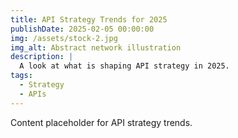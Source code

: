 ```yaml
---
title: API Strategy Trends for 2025
publishDate: 2025-02-05 00:00:00
img: /assets/stock-2.jpg
img_alt: Abstract network illustration
description: |
  A look at what is shaping API strategy in 2025.
tags:
  - Strategy
  - APIs
---
```

Content placeholder for API strategy trends.
